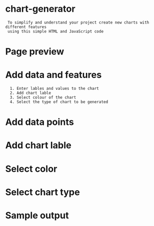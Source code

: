 # chart-generator
     To simplify and understand your project create new charts with different features 
     using this simple HTML and JavaScript code

# Page preview

      


# Add data and features
      1. Enter lables and values to the chart
      2. Add chart lable
      3. Select colour of the chart
      4. Select the type of chart to be generated

 # Add data points 

       
       
 # Add chart lable

    

 # Select color

         
 # Select chart type

         

 # Sample output

          

